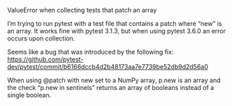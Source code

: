 ValueError when collecting tests that patch an array

I’m trying to run pytest with a test file that contains a patch where “new” is an array. It works fine with pytest 3.1.3, but when using pytest 3.6.0 an error occurs upon collection.

Seems like a bug that was introduced by the following fix:
https://github.com/pytest-dev/pytest/commit/b6166dccb4d2b48173aa7e7739be52db9d2d56a0

When using @patch with new set to a NumPy array, p.new is an array and the check “p.new in sentinels” returns an array of booleans instead of a single boolean.